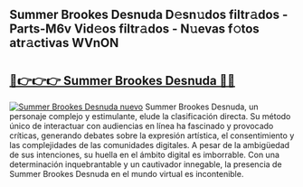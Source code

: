 ## Summer Brookes Desnuda D𝚎sn𝚞dos filtr𝚊dos - Parts-M6v Vid𝚎os filtr𝚊dos - N𝚞evas f𝚘tos atr𝚊ctivas WVnON

# <h2><a href="http://mb94ykj.tromn.icu/?c=Summer+Brookes+Desnuda">🔗👉👉👉 Summer Brookes Desnuda 🔗🔗</a></h2>

[![Summer Brookes Desnuda nuevo](https://i.imgur.com/pEAQMta.gif)](http://mb94ykj.tromn.icu/?c=Summer+Brookes+Desnuda)
Summer Brookes Desnuda, un personaje complejo y estimulante, elude la clasificación directa. Su método único de interactuar con audiencias en línea ha fascinado y provocado críticas, generando debates sobre la expresión artística, el consentimiento y las complejidades de las comunidades digitales. A pesar de la ambigüedad de sus intenciones, su huella en el ámbito digital es imborrable. Con una determinación inquebrantable y un cautivador innegable, la presencia de Summer Brookes Desnuda en el mundo virtual es incontenible.
